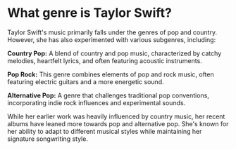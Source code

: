 # What genre is Taylor Swift?

Taylor Swift's music primarily falls under the genres of pop and country. However, she has also experimented with various subgenres, including:

**Country Pop:** A blend of country and pop music, characterized by catchy melodies, heartfelt lyrics, and often featuring acoustic instruments.

**Pop Rock:** This genre combines elements of pop and rock music, often featuring electric guitars and a more energetic sound.

**Alternative Pop:** A genre that challenges traditional pop conventions, incorporating indie rock influences and experimental sounds.

While her earlier work was heavily influenced by country music, her recent albums have leaned more towards pop and alternative pop. She's known for her ability to adapt to different musical styles while maintaining her signature songwriting style.






